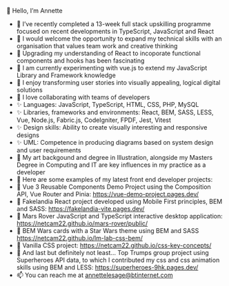 🙂 Hello, I’m Annette
 
- 💞️ I’ve recently completed a 13-week full stack upskilling programme focused on recent developments in TypeScript, JavaScript and React
- 💞️ I would welcome the opportunity to expand my technical skills with an organisation that values team work and creative thinking
- 👀 Upgrading my understanding of React to incoporate functional components and hooks has been fascinating
- 👀 I am currently experimenting with vue.js to extend my JavaScript Library and Framework knowledge
- 🌱 I enjoy transforming user stories into visually appealing, logical digital solutions
- 🌱 I love collaborating with teams of developers
- ✨ Languages: JavaScript, TypeScript,  HTML, CSS, PHP, MySQL
- ✨ Libraries, frameworks and environments:  React, BEM, SASS, LESS, Vue, Node.js, Fabric.js, CodeIgniter, FPDF, Jest, Vitest
- ✨ Design skills: Ability to create visually interesting and responsive designs
- ✨ UML: Competence in producing diagrams based on system design and user requirements
- 👋 My art backgound and degree in Illustration, alongside my Masters Degree in Computing and IT are key influences in my practice as a developer
- 👋 Here are some examples of my latest front end developer projects:
- 🌱 Vue 3 Reusable Components Demo Project using the Composition API, Vue Router and Pinia: https://vue-demo-project.pages.dev/
- 🥗 Fakelandia React project developed using Mobile First principles, BEM and SASS: https://fakelandia-vite.pages.dev/
- 🚀 Mars Rover JavaScript and TypeScript interactive desktop application: https://netcam22.github.io/mars-rover/public/
- 👾 BEM Wars cards with a Star Wars theme using BEM and SASS https://netcam22.github.io/lm-lab-css-bem/
- 🙂 Vanilla CSS project: https://netcam22.github.io/css-key-concepts/
- 🤖 And last but definitely not least... Top Trumps group project using Superheroes API data, to which I contributed my css and css animation skills using BEM and LESS: https://superheroes-9hk.pages.dev/
- 📫 You can reach me at annettelesage@btinternet.com

<!---
netcam22/netcam22 is a ✨ special ✨ repository because its `README.md` (this file) appears on your GitHub profile.
You can click the Preview link to take a look at your changes.
--->
